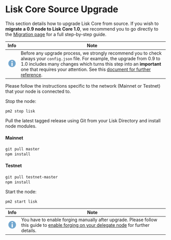 # Lisk Core Source Upgrade

This section details how to upgrade Lisk Core from source. If you wish to **migrate a 0.9 node to Lisk Core 1.0**, we recommend you to go directly to the [Migration page](/lisk-core/upgrade/migration) for a full step-by-step guide.

Info | Note 
--- | --- 
![info note](info-icon.png "Info Note") | Before any upgrade process, we strongly recommend you to check always your `config.json` file. For example, the upgrade from 0.9 to 1.0  includes many changes which turns this step into an **important** one that requires your attention. See this [document for further reference](/lisk-core/upgrade/migration/migration.md#migrate-configuration).

Please follow the instructions specific to the network (Mainnet or Testnet) that your node is connected to.

Stop the node:

```shell
pm2 stop lisk
```

Pull the latest tagged release using Git from your Lisk Directory and install node modules.
#### Mainnet
```shell
git pull master
npm install
```

#### Testnet
```shell
git pull testnet-master
npm install
```

Start the node:

```shell
pm2 start lisk
```

Info | Note 
--- | --- 
![info note](info-icon.png "Info Note") | You have to enable forging manually after upgrade. Please follow this guide to [enable forging on your delegate node](../../user-guide/configuration/configuration.md#forging) for further details. 
